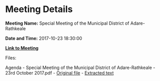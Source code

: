 # Meeting Details

**Meeting Name:** Special Meeting of the Municipal District of Adare-Rathkeale

**Date and Time:** 2017-10-23 18:30:00

**[Link to Meeting](https://www.limerick.ie/council/whats-on/special-meeting-municipal-district-adare-rathkeale-9)**

Files: 

Agenda - Special Meeting of the Municipal District of Adare-Rathkeale - 23rd October 2017.pdf - [Original file](https://www.limerick.ie/sites/default/files/media/documents/2017-10/Agenda%20-%20Special%20Meeting%20of%20the%20Municipal%20District%20of%20Adare-Rathkeale%20-%2023rd%20October%202017.pdf) - [Extracted text](./Agenda%20-%20Special%20Meeting%20of%20the%20Municipal%20District%20of%20Adare-Rathkeale%20-%2023rd%20October%202017.md)

